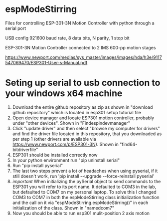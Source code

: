 # espModeStirring
Files for controlling ESP-301-3N Motion Controller with python through a serial port

USB config 921600 baud rate, 8 data bits, N parity, 1 stop bit

ESP-301-3N Motion Controller connected to 2 IMS 600-pp motion stages

https://www.newport.com/medias/sys_master/images/images/hda/h3e/9117547069470/ESP301-User-s-Manual.pdf

# Seting up serial to usb connection to your windows x64 machine
1. Download the entire github repository as zip as shown in "download github repository" which is located in esp301 setup tutorial file
2. Open device manager and locate ESP301 motion controller, probably under "other devices". Shown in "Findespindevmanager"
3. Click "update driver" and then select "browse my computer for drivers" and find the driver file located in this repository, that you downloaded as per step 1 (other drivers are available via https://www.newport.com/p/ESP301-3N). Shown in "find64-bitdriverfile"
4. ESP301 should be installed correctly now
5. In your python environment run "pip uninstall serial"
6. Run "pip install pyserial"
7. The last two steps prevent a lot of headaches when using pyserial, if it still doesn't work, run 'pip install --upgrade --force-reinstall pyserial'
8. *important* When initializing the pySerial object to send commands to the ESP301 you will refer to its port name. It defaulted to COM3 in the lab, but defaulted to COM7 on my personal laptop. To solve this I changed COM3 to COM7 in both the espModeStirring class initialization function and the call on it via "espModeStirring.espModeStirring()" in each initialization of the class. Shown in "namedcom7"
9. Now you should be able to run esp301 mulit-position 2 axis motion
